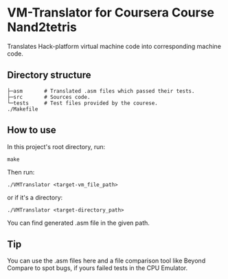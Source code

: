 # VM-Translator for Coursera Course Nand2tetris

Translates Hack-platform virtual machine code into corresponding machine code.

## Directory structure

```shell
├─asm		# Translated .asm files which passed their tests.
├─src		# Sources code.
└─tests		# Test files provided by the courese.
./Makefile
```

## How to use

In this project's root directory, run:

```shell
make
```

Then run:

```shell
./VMTranslator <target-vm_file_path>
```

or if it's a directory:

```shell
./VMTranslator <target-directory_path>
```

You can find generated .asm file in the given path.

## Tip

You can use the .asm files here and a file comparison tool like Beyond Compare to spot bugs, if yours failed tests in the CPU Emulator.

